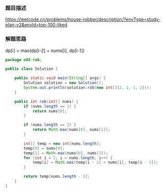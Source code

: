 ### 题目描述

https://leetcode.cn/problems/house-robber/description/?envType=study-plan-v2&envId=top-100-liked

### 解题思路

dp[i] = max(dp[i-2] + nums[i], dp[i-1])

```java
package n83.rob;

public class Solution {

    public static void main(String[] args) {
        Solution solution = new Solution();
        System.out.println(solution.rob(new int[]{2, 1, 1, 2}));
    }

    public int rob(int[] nums) {
        if (nums.length == 1) {
            return nums[0];
        }

        if (nums.length == 2) {
            return Math.max(nums[0], nums[1]);
        }

        int[] temp = new int[nums.length];
        temp[0] = nums[0];
        temp[1] = Math.max(nums[0], nums[1]);
        for (int i = 2; i < nums.length; i++) {
            temp[i] = Math.max(temp[i - 2] + nums[i], temp[i - 1]);
        }

        return temp[nums.length - 1];
    }
}

```